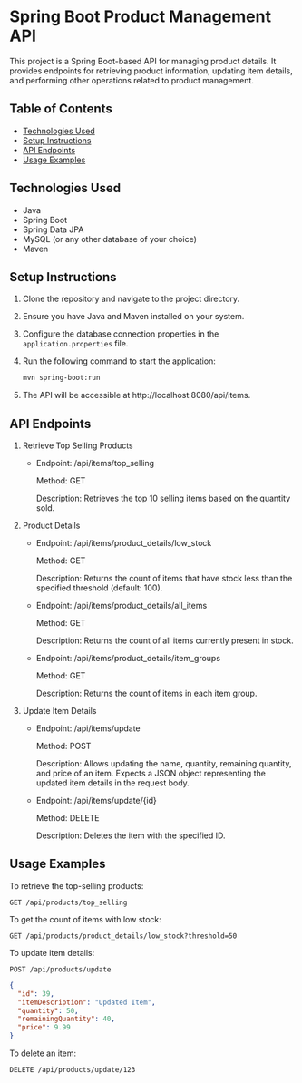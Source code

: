 # Spring Boot Product Management API

This project is a Spring Boot-based API for managing product details. It provides endpoints for retrieving product information, updating item details, and performing other operations related to product management.

## Table of Contents

- [Technologies Used](#technologies-used)
- [Setup Instructions](#setup-instructions)
- [API Endpoints](#api-endpoints)
- [Usage Examples](#usage-examples)

## Technologies Used

- Java
- Spring Boot
- Spring Data JPA
- MySQL (or any other database of your choice)
- Maven 

## Setup Instructions

1. Clone the repository and navigate to the project directory.

2. Ensure you have Java and Maven installed on your system.

3. Configure the database connection properties in the `application.properties` file.

4. Run the following command to start the application:

   ```bash
   mvn spring-boot:run
   ```
   
5. The API will be accessible at http://localhost:8080/api/items.


## API Endpoints

1. Retrieve Top Selling Products

    - Endpoint: /api/items/top_selling
    
      Method: GET

      Description: Retrieves the top 10 selling items based on the quantity sold.
    
2. Product Details

    - Endpoint: /api/items/product_details/low_stock

      Method: GET

      Description: Returns the count of items that have stock less than the specified threshold (default: 100).

    - Endpoint: /api/items/product_details/all_items

      Method: GET

      Description: Returns the count of all items currently present in stock.

    - Endpoint: /api/items/product_details/item_groups

      Method: GET

      Description: Returns the count of items in each item group.

3. Update Item Details

    - Endpoint: /api/items/update

      Method: POST

      Description: Allows updating the name, quantity, remaining quantity, and price of an item. Expects a JSON object representing the updated item details in the request body.

    - Endpoint: /api/items/update/{id}

      Method: DELETE

      Description: Deletes the item with the specified ID.
      
      
## Usage Examples

To retrieve the top-selling products:
  ```http
  GET /api/products/top_selling
  ```
To get the count of items with low stock:
  ```http
  GET /api/products/product_details/low_stock?threshold=50
  ```
To update item details:
  ```http
  POST /api/products/update
  ```
  ```json
  {
    "id": 39,
    "itemDescription": "Updated Item",
    "quantity": 50,
    "remainingQuantity": 40,
    "price": 9.99
  }
  ```
To delete an item:
  ```http
  DELETE /api/products/update/123
  ```

